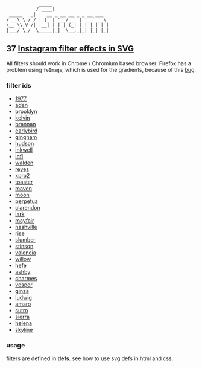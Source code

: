                 _____                     
               / ____|                    
     _____   _| |  __ _ __ __ _ _ __ ___  
    / __\ \ / / | |_ | '__/ _` | '_ ` _ \ 
    \__ \\ V /| |__| | | | (_| | | | | | |
    |___/ \_/  \_____|_|  \__,_|_| |_| |_|
                                        
                                                

## 37 [Instagram filter effects in SVG][0]

All filters should work in Chrome / Chromium based browser. Firefox has a problem using `feImage`, which is used for the gradients, because of this [bug][38].

### filter ids

- [1977][1]
- [aden][2]
- [brooklyn][3]
- [kelvin][4]
- [brannan][5]
- [earlybird][6]
- [gingham][7]
- [hudson][8]
- [inkwell][9]
- [lofi][10]
- [walden][11]
- [reyes][12]
- [xpro2][13]
- [toaster][14]
- [maven][15]
- [moon][16]
- [perpetua][17]
- [clarendon][18]
- [lark][19]
- [mayfair][20]
- [nashville][21]
- [rise][22]
- [slumber][23]
- [stinson][24]
- [valencia][25]
- [willow][26]
- [hefe][27]
- [ashby][28]
- [charmes][29]
- [vesper][30]
- [ginza][31]
- [ludwig][32]
- [amaro][33]
- [sutro][34]
- [sierra][35]
- [helena][36]
- [skyline][37]

### usage

filters are defined in **defs**. see how to use svg defs in html and css.

[0]: https://codepen.io/collection/XyPZJO
[1]: https://codepen.io/BuZZ-dEE/pen/abOwXWv
[2]: https://codepen.io/BuZZ-dEE/pen/gOpMzPZ
[3]: https://codepen.io/BuZZ-dEE/pen/bGdgKVP
[4]: https://codepen.io/BuZZ-dEE/pen/xxGOarp
[5]: https://codepen.io/BuZZ-dEE/pen/Poqjgxp
[6]: https://codepen.io/BuZZ-dEE/pen/xxGOava
[7]: https://codepen.io/BuZZ-dEE/pen/mdJRgyW
[8]: https://codepen.io/BuZZ-dEE/pen/YzXNvNO
[9]: https://codepen.io/BuZZ-dEE/pen/gOpRJgX
[10]: https://codepen.io/BuZZ-dEE/pen/QWbdxgj
[11]: https://codepen.io/BuZZ-dEE/pen/VwLWOWp
[12]: https://codepen.io/BuZZ-dEE/pen/yLNXWor
[13]: https://codepen.io/BuZZ-dEE/pen/NWqgVYE
[14]: https://codepen.io/BuZZ-dEE/pen/NWqgVoJ
[15]: https://codepen.io/BuZZ-dEE/pen/QWbgRPR
[16]: https://codepen.io/BuZZ-dEE/pen/zYGNjQo
[17]: https://codepen.io/BuZZ-dEE/pen/JjdJQjJ
[18]: https://codepen.io/BuZZ-dEE/pen/YzXxxpo
[19]: https://codepen.io/BuZZ-dEE/pen/BaNddwL
[20]: https://codepen.io/BuZZ-dEE/pen/mdJMByO
[21]: https://codepen.io/BuZZ-dEE/pen/gOpxjoq
[22]: https://codepen.io/BuZZ-dEE/pen/ExjvpBo
[23]: https://codepen.io/BuZZ-dEE/pen/YzXxOJP
[24]: https://codepen.io/BuZZ-dEE/pen/yLNoxwj
[25]: https://codepen.io/BuZZ-dEE/pen/WNvEgVX
[26]: https://codepen.io/BuZZ-dEE/pen/dyozEyP
[27]: https://codepen.io/BuZZ-dEE/pen/MWwrrOe
[28]: https://codepen.io/BuZZ-dEE/pen/XWbZBXy
[29]: https://codepen.io/BuZZ-dEE/pen/JjdpBLo
[30]: https://codepen.io/BuZZ-dEE/pen/VwLXBBv
[31]: https://codepen.io/BuZZ-dEE/pen/poJLZmx
[32]: https://codepen.io/BuZZ-dEE/pen/PoqRdZO
[33]: https://codepen.io/BuZZ-dEE/pen/dyomqZW
[34]: https://codepen.io/BuZZ-dEE/pen/eYNMLKN
[35]: https://codepen.io/BuZZ-dEE/pen/NWqYLOJ
[36]: https://codepen.io/BuZZ-dEE/pen/jOPzgog
[37]: https://codepen.io/BuZZ-dEE/pen/poJVzRg
[38]: https://bugzilla.mozilla.org/show_bug.cgi?id=455986
